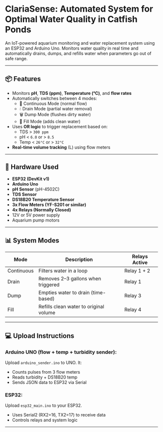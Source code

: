 # ClariaSense: Automated System for Optimal Water Quality in Catfish Ponds

An IoT-powered aquarium monitoring and water replacement system using an ESP32 and Arduino Uno. Monitors water quality in real time and automatically drains, dumps, and refills water when parameters go out of safe range.

---

## 📦 Features

- Monitors **pH**, **TDS (ppm)**, **Temperature (°C)**, and **flow rates**
- Automatically switches between 4 modes:
  - 🔁 Continuous Mode (normal flow)
  - 💧 Drain Mode (partial water removal)
  - 🗑️ Dump Mode (flushes dirty water)
  - 🚿 Fill Mode (adds clean water)
- Uses **OR logic** to trigger replacement based on:
  - TDS > `300 ppm`
  - pH < `6.0` or > `8.5`
  - Temp < `26°C` or > `32°C`
- **Real-time volume tracking** (L) using flow meters

---

## 📐 Hardware Used

- **ESP32 (DevKit v1)**
- **Arduino Uno**
- **pH Sensor** (pH-4502C)
- **TDS Sensor**
- **DS18B20 Temperature Sensor**
- **3x Flow Meters (YF-S201 or similar)**
- **4x Relays (Normally Closed)**
- 12V or 5V power supply
- Aquarium pump motors

---

## 📊 System Modes

| Mode        | Description                                   | Relays Active |
|-------------|-----------------------------------------------|----------------|
| Continuous  | Filters water in a loop                       | Relay 1 + 2    |
| Drain       | Removes 2–3 gallons when triggered            | Relay 1        |
| Dump        | Empties water to drain (time-based)           | Relay 3        |
| Fill        | Refills clean water to original volume        | Relay 4        |

---



## 💻 Upload Instructions

### Arduino UNO (flow + temp + turbidity sender):
Upload `arduino_sender.ino` to UNO. It:
- Counts pulses from 3 flow meters
- Reads turbidity + DS18B20 temp
- Sends JSON data to ESP32 via Serial

### ESP32:
Upload `esp32_main.ino` to your ESP32.
- Uses Serial2 (RX2=16, TX2=17) to receive data
- Controls relays and system logic

---
